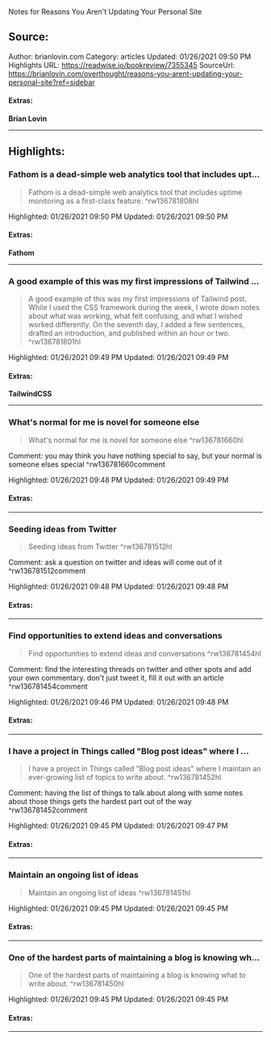 Notes for Reasons You Aren't Updating Your Personal Site

## Source:
Author: brianlovin.com
Category: articles
Updated: 01/26/2021 09:50 PM
Highlights URL: https://readwise.io/bookreview/7355345
SourceUrl: https://brianlovin.com/overthought/reasons-you-arent-updating-your-personal-site?ref=sidebar


#### Extras:
**Brian Lovin**



 
-----
 ## Highlights:

### Fathom is a dead-simple web analytics tool that includes upt...
>Fathom is a dead-simple web analytics tool that includes uptime monitoring as a first-class feature. ^rw136781808hl


Highlighted: 01/26/2021 09:50 PM
Updated: 01/26/2021 09:50 PM


#### Extras:
**Fathom**




------

### A good example of this was my first impressions of Tailwind ...
>A good example of this was my first impressions of Tailwind post. While I used the CSS framework during the week, I wrote down notes about what was working, what felt confusing, and what I wished worked differently. On the seventh day, I added a few sentences, drafted an introduction, and published within an hour or two. ^rw136781801hl


Highlighted: 01/26/2021 09:49 PM
Updated: 01/26/2021 09:49 PM


#### Extras:
**TailwindCSS**




------

### What's normal for me is novel for someone else
>What's normal for me is novel for someone else ^rw136781660hl

Comment: you may think you have nothing special to say, but your normal is someone elses special ^rw136781660comment

Highlighted: 01/26/2021 09:48 PM
Updated: 01/26/2021 09:49 PM


#### Extras:





------

### Seeding ideas from Twitter
>Seeding ideas from Twitter ^rw136781512hl

Comment: ask a question on twitter and ideas will come out of it ^rw136781512comment

Highlighted: 01/26/2021 09:48 PM
Updated: 01/26/2021 09:48 PM


#### Extras:





------

### Find opportunities to extend ideas and conversations
>Find opportunities to extend ideas and conversations ^rw136781454hl

Comment: find the interesting threads on twitter and other spots and add your own commentary. don't just tweet it, fill it out with an article ^rw136781454comment

Highlighted: 01/26/2021 09:46 PM
Updated: 01/26/2021 09:48 PM


#### Extras:





------

### I have a project in Things called "Blog post ideas" where I ...
>I have a project in Things called "Blog post ideas" where I maintain an ever-growing list of topics to write about. ^rw136781452hl

Comment: having the list of things to talk about along with some notes about those things gets the hardest part out of the way ^rw136781452comment

Highlighted: 01/26/2021 09:45 PM
Updated: 01/26/2021 09:47 PM


#### Extras:





------

### Maintain an ongoing list of ideas
>Maintain an ongoing list of ideas ^rw136781451hl


Highlighted: 01/26/2021 09:45 PM
Updated: 01/26/2021 09:45 PM


#### Extras:





------

### One of the hardest parts of maintaining a blog is knowing wh...
>One of the hardest parts of maintaining a blog is knowing what to write about. ^rw136781450hl


Highlighted: 01/26/2021 09:45 PM
Updated: 01/26/2021 09:45 PM


#### Extras:





------

